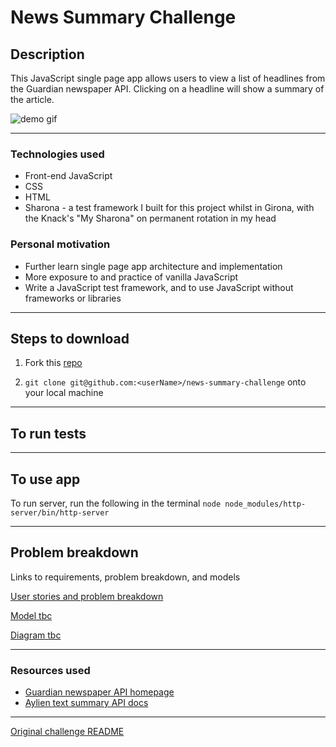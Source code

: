 News Summary Challenge
======================

## Description

This JavaScript single page app allows users to view a list of headlines from the Guardian newspaper API. Clicking on a headline will show a summary of the article.

![demo gif]()

------

### Technologies used

- Front-end JavaScript
- CSS
- HTML
- Sharona - a test framework I built for this project whilst in Girona, with the Knack's "My Sharona" on permanent rotation in my head


### Personal motivation

- Further learn single page app architecture and implementation
- More exposure to and practice of vanilla JavaScript
- Write a JavaScript test framework, and to use JavaScript without frameworks or libraries

------

## Steps to download

1. Fork this [repo](https://github.com/mattTea/news-summary-challenge)

2. `git clone git@github.com:<userName>/news-summary-challenge` onto your local machine

------

## To run tests

<!-- After forking and cloning repo, open the path to `SpecRunner.html` in your browser.
Click `ok` to any tests that prompt alerts. -->

------

## To use app

<!-- Copy the path to `index.html` into your browser, and start adding scores -->

To run server, run the following in the terminal `node node_modules/http-server/bin/http-server`

------

## Problem breakdown

Links to requirements, problem breakdown, and models

[User stories and problem breakdown](https://github.com/mattTea/news-summary-challenge/blob/master/problem/problem-breakdown.md)

[Model tbc]()

[Diagram tbc]()

------

### Resources used

* [Guardian newspaper API homepage](http://open-platform.theguardian.com/documentation/)
* [Aylien text summary API docs](http://docs.aylien.com/docs/summarize)

------

[Original challenge README](https://github.com/makersacademy/news-summary-challenge/blob/master/README.md)